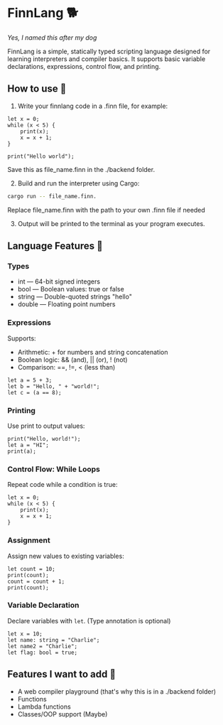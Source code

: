 # FinnLang 🐕
*Yes, I named this after my dog*<br>

FinnLang is a simple, statically typed scripting language designed for learning interpreters and compiler basics. It supports basic variable declarations, expressions, control flow, and printing.

## How to use 🐶
1. Write your finnlang code in a .finn file, for example:

```finnlang
let x = 0;
while (x < 5) {
    print(x);
    x = x + 1;
}

print("Hello world");
```

Save this as file_name.finn in the ./backend folder.

2. Build and run the interpreter using Cargo:
```bash
cargo run -- file_name.finn.
```
Replace file_name.finn with the path to your own .finn file if needed

3. Output will be printed to the terminal as your program executes.

## Language Features 🐾
### Types
- int — 64-bit signed integers
- bool — Boolean values: true or false
- string — Double-quoted strings "hello"
- double — Floating point numbers

### Expressions
Supports:
- Arithmetic: + for numbers and string concatenation
- Boolean logic: && (and), || (or), ! (not)
- Comparison: ==, !=, < (less than)

```finnlang
let a = 5 + 3;
let b = "Hello, " + "world!";
let c = (a == 8);
```

### Printing
Use print to output values:

```finnlang
print("Hello, world!");
let a = "HI";
print(a);
```

### Control Flow: While Loops
Repeat code while a condition is true:

```finnlang
let x = 0;
while (x < 5) {
    print(x);
    x = x + 1;
}
```

### Assignment
Assign new values to existing variables:
```finnlang
let count = 10;
print(count);
count = count + 1;
print(count);
```

### Variable Declaration
Declare variables with `let`. (Type annotation is optional)

```finnlang
let x = 10;
let name: string = "Charlie";
let name2 = "Charlie";
let flag: bool = true;
```

## Features I want to add 🦴
- A web compiler playground (that's why this is in a ./backend folder)
- Functions
- Lambda functions
- Classes/OOP support (Maybe)